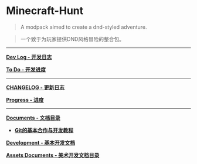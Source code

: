 # Minecraft-Hunt

> A modpack aimed to create a dnd-styled adventure.

> 一个致于为玩家提供DND风格冒险的整合包。

---
[**Dev Log - 开发日志**](https://github.com/CrychicTeam/Minecraft-Hunt/blob/main/kubejs/documents/development/Dev/DevDocuments.md)

[**To Do - 开发进度**](https://github.com/CrychicTeam/Minecraft-Hunt/blob/main/kubejs/documents/development/Dev/CHANGELOG.md)

---
[**CHANGELOG - 更新日志**](https://github.com/CrychicTeam/Minecraft-Hunt/blob/main/kubejs/documents/development/Dev/ReleaseChangeLog.md)

[**Progress - 进度**](https://github.com/CrychicTeam/Minecraft-Hunt/blob/main/kubejs/documents/development/Dev/Progress.md)

---
[**Documents - 文档目录**](https://github.com/CrychicTeam/Minecraft-Hunt/tree/main/kubejs/documents)

- [**Git的基本合作与开发教程**](https://github.com/CrychicTeam/Minecraft-Hunt/tree/main/kubejs/documents/development/basic.md)

[**Development - 基本开发文档**](https://github.com/CrychicTeam/Minecraft-Hunt/tree/main/kubejs/documents/development/README.md)

[**Assets Documents - 美术开发文档目录**](https://github.com/CrychicTeam/Minecraft-Hunt/tree/main/kubejs/documents/assets)